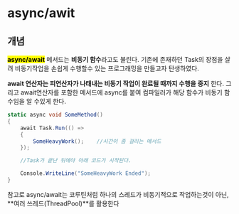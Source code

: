 # async/awit
## 개념
<span style="background:yellow;color:black">**async/await**</span> 메서드는 **비동기 함수**라고도 불린다. 기존에 존재하던 Task의 장점을 살려 비동기작업을 손쉽게 수행할수 있는 프로그래밍을 만들고자 탄생하였다.
<br>

**await 연산자는 피연산자가 나태내는 비동기 작업이 완료될 때까지 수행을 중지** 한다. 그리고 await연산자를 포함한 메서드에 async를 붙여 컴파일러가 해당 함수가 비동기 함수임을 알 수있게 한다.
```c#
static async void SomeMethod()
{
    await Task.Run(() =>
    {
        SomeHeavyWork();    //시간이 좀 걸리는 메서드
    });

    //Task가 끝난 뒤에야 아래 코드가 시작된다.

    Console.WriteLine("SomeHeavyWork Ended");
}
```
참고로 async/await는 코루틴처럼 하나의 스레드가 비동기적으로 작업하는것이 아닌,  
**여러 쓰레드(ThreadPool)**를 활용한다
